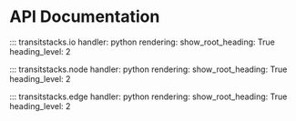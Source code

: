 # API Documentation

::: transitstacks.io
    handler: python
    rendering:
      show_root_heading: True
      heading_level: 2

::: transitstacks.node
    handler: python
    rendering:
      show_root_heading: True
      heading_level: 2

::: transitstacks.edge
    handler: python
    rendering:
      show_root_heading: True
      heading_level: 2

